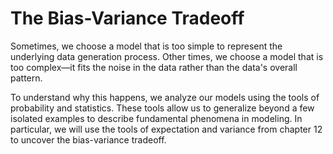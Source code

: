 # The Bias-Variance Tradeoff

Sometimes, we choose a model that is too simple to represent the underlying
data generation process. Other times, we choose a model that is too complex—it
fits the noise in the data rather than the data's overall pattern.

To understand why this happens, we analyze our models using the tools of
probability and statistics. These tools allow us to generalize beyond a few
isolated examples to describe fundamental phenomena in modeling. In
particular, we will use the tools of expectation and variance from chapter
12 to uncover the bias-variance tradeoff.
